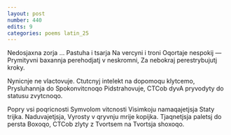 ```yaml
---
layout: post
number: 440
edits: 9
categories: poems latin_25
---
```


Nedosjaxna zorja
…
Pastuha i tsarja
Na vercyni i troni 
Oqortaje nespokij —
Prymityvni baxannja perehodjatj v neskromni,
Za nebokraj perestrybujutj kroky.

Nynicnje ne vlactovuje.
Ctutcnyj intelekt na dopomoqu klytcemo,
Prysluhannja do Spokonvitcnoqo 
Pidstrahovuje,
CTCob dyvA pryvodyty do statusu zvytcnoqo.

Popry vsi poqricnosti
Symvolom vitcnosti
Visimkoju namaqajetjsja 
Staty trijka.
Naduvajetjsja,
Vyrosty v qryvnju mrije kopijka.
Tjaqnetjsja paletsj do persta Boxoqo,
CTCob zlyty z Tvortsem na Tvortsja shoxoqo.
